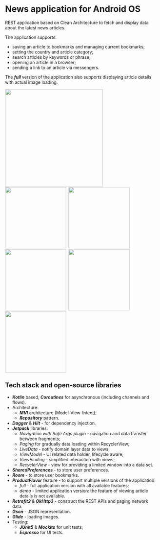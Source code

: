 # News application for Android OS
REST application based on Clean Architecture to fetch and display data about the latest news articles.

The application supports:
* saving an article to bookmarks and managing current bookmarks;
* setting the country and article category;
* search articles by keywords or phrase;
* opening an article in a browser;
* sending a link to an article via messengers.
  
The **_full_** version of the application also supports displaying article details with actual image loading.

<p float="middle">
  <kbd> <img src="https://github.com/alexadler9/news-fetcher/assets/56451293/ff03e6e0-6a53-45e5-8e63-d7723d9bd3d4" height="320" /> </kbd>
  <kbd> <img src="https://github.com/alexadler9/news-fetcher/assets/56451293/5fba6367-075d-444d-a1a2-07b2f13799ab" height="200" /> </kbd>
  <kbd> <img src="https://github.com/alexadler9/news-fetcher/assets/56451293/61324a4f-025e-4ff6-af32-2463f8ecb2d9" height="200" /> </kbd>
  <kbd> <img src="https://github.com/alexadler9/news-fetcher/assets/56451293/65676885-976a-48e0-b886-3dc4bf5bee2d" height="200" /> </kbd>
  <kbd> <img src="https://github.com/alexadler9/news-fetcher/assets/56451293/65a44083-61d6-463d-85c7-a1f520116fbb" height="200" /> </kbd>
  <kbd> <img src="https://github.com/alexadler9/news-fetcher/assets/56451293/2671ae2c-a3dc-4b1e-8fa0-546cd12aeaf1" height="200" /> </kbd>
</p>

## Tech stack and open-source libraries
* **_Kotlin_** based, **_Coroutines_** for asynchronous (including channels and flows).
* Architecture:
  - **_MVI_** architecture (Model-View-Intent);
  - **_Repository_** pattern.
* **_Dagger_** & **_Hilt_** - for dependency injection.
* **_Jetpack_** libraries:
  - _Navigation with Safe Args plugin_ - navigation and data transfer between fragments;
  - _Paging_ for gradually data loading within RecyclerView;
  - _LiveData_ - notify domain layer data to views;
  - _ViewModel_ - UI related data holder, lifecycle aware;
  - _ViewBinding_ - simplified interaction with views;
  - _RecyclerView_ - view for providing a limited window into a data set.
* **_SharedPreferences_** - to store user preferences.
* **_Room_** - to store user bookmarks.
* **_ProductFlavor_** feature - to support multiple versions of the application:
  - _full_ - full application version with all available features;
  - _demo_ - limited application version: the feature of viewing article details is not available.
* **_Retrofit2_** & **_OkHttp3_** - construct the REST APIs and paging network data.
* **_Gson_** - JSON representation.
* **_Glide_** - loading images.
* Testing:
  - **_JUnit5_** & **_Mockito_** for unit tests;
  - **_Espresso_** for UI tests.
